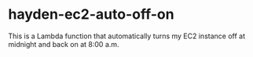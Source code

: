 # hayden-ec2-auto-off-on
This is a Lambda function that automatically turns my EC2 instance off at midnight and back on at 8:00 a.m.
